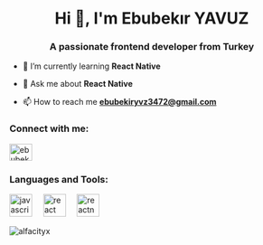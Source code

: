 <h1 align="center">Hi 👋, I'm Ebubekır YAVUZ</h1>
<h3 align="center">A passionate frontend developer from Turkey</h3>



- 🌱 I’m currently learning **React Native**

- 💬 Ask me about **React Native**

- 📫 How to reach me **ebubekiryvz3472@gmail.com**

<h3 align="left">Connect with me:</h3>
<p align="left">
<a href="https://www.linkedin.com/in/ebubek%C4%B1ryavuz/" target="blank"><img align="center" src="https://raw.githubusercontent.com/rahuldkjain/github-profile-readme-generator/master/src/images/icons/Social/linked-in-alt.svg" alt="ebubekır yavuz" height="30" width="40" /></a>
</p>

<h3 align="left">Languages and Tools:</h3>
<p align="left">
  <!-- JavaScript Icon -->
  <a href="https://developer.mozilla.org/en-US/docs/Web/JavaScript" target="_blank" rel="noreferrer" style="text-decoration: none; border: none; outline: none;" onfocus="this.blur();">
    <img src="https://cdn.simpleicons.org/javascript/F7DF1E" alt="javascript" width="40" height="40" style="border: none; outline: none;"/>
  </a>&nbsp;&nbsp;&nbsp;
  <!-- React Icon -->
  <a href="https://reactjs.org/" target="_blank" rel="noreferrer" style="text-decoration: none; border: none; outline: none;" onfocus="this.blur();">
    <img src="https://cdn.simpleicons.org/react/61DAFB" alt="react" width="40" height="40" style="border: none; outline: none;"/>
  </a>&nbsp;&nbsp;&nbsp;
  <!-- React Native Icon -->
  <a href="https://reactnative.dev/" target="_blank" rel="noreferrer" style="text-decoration: none; border: none; outline: none;" onfocus="this.blur();">
    <img src="https://cdn.simpleicons.org/react/61DAFB" alt="reactnative" width="40" height="40" style="border: none; outline: none;"/>
  </a>
</p>




<p align="left"> <img src="https://komarev.com/ghpvc/?username=alfacityx&label=Profile%20views&color=0e75b6&style=flat" alt="alfacityx" /> </p>
